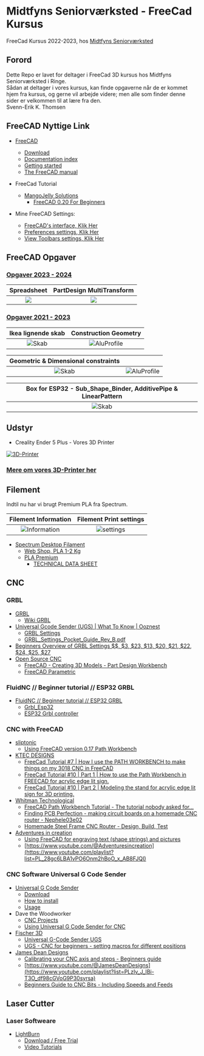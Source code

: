 # Midtfyns Seniorværksted - FreeCad Kursus

FreeCad Kursus 2022-2023, hos [Midtfyns Seniorværksted](https://goo.gl/maps/WXFCVKzskd565Whi8)

## Forord  

Dette Repo er lavet for deltager i FreeCad 3D kursus hos Midtfyns Seniorværksted i Ringe.  
Sådan at deltager i vores kursus, kan finde opgaverne når de er kommet hjem fra kursus, og gerne vil arbejde videre; men alle som finder denne sider er velkommen til at lære fra den.  
Svenn-Erik K. Thomsen

## FreeCAD Nyttige Link

* [FreeCAD](https://www.freecadweb.org/)
  * [Download](https://www.freecadweb.org/downloads.php)
  * [Documentation index](https://wiki.freecad.org/)
  * [Getting started](https://wiki.freecad.org/Getting_started)
  * [The FreeCAD manual](https://wiki.freecad.org/Manual)
* FreeCad Tutorial
  * [MangoJelly Solutions](https://www.youtube.com/c/MangoJellySolutions/playlists)
    * [FreeCAD 0.20 For Beginners](https://www.youtube.com/playlist?list=PLWuyJLVUNtc0UszswD0oD5q4VeWTrK7JC)

* Mine FreeCAD Settings:
  * [FreeCAD's interface, Klik Her](./FreeCAD_%20interface.md)
  * [Preferences settings, Klik Her](./PreferencesSettings.md)  
  * [View Toolbars settings, Klik Her](./ViewToolbarsSettings.md)

## FreeCAD Opgaver

### [Opgaver 2023 - 2024](./Opgaver/2023-2024/2023-2024.md)

|Spreadsheet|PartDesign MultiTransform|
|:---:|:---:|
|![](./Opgaver/2023-2024/NotePad/Images/Skærmbillede%20fra%202023-08-29%2016-15-28.png)|![](./Opgaver/2023-2024/PapirHolder/Images/Skærmbillede%20fra%202023-08-29%2016-04-38.png)

### [Opgaver 2021 - 2023](./Opgaver/2021-2023/2021-2023.md)

|Ikea lignende skab|Construction Geometry|
|:---:|:---:|
|![Skab](./Opgaver/2021-2023/001_PartDesign/Images/001.000_PartDesign_skabsSider.png)|![AluProfile](./Opgaver/2021-2023/002_PartDesign-AluProfile/Images/Opgave_002.png)

|Geometric & Dimensional constraints||
|:---:|:---:|
|![Skab](./Opgaver/2021-2023/003_Sketcher%20Symmetry%20-%20Geometric%20&%20Dimensional%20constraints/Images/Sketch002/20x40_Sketch.png)|![AluProfile](./Opgaver/2021-2023/002_PartDesign-AluProfile/Images/Opgave_002.png)

|Box for ESP32 - Sub_Shape_Binder, AdditivePipe & LinearPattern|
|:---:|
|![Skab](./Opgaver/2021-2023/005_Lars_Skjærris/Images/Skærmbillede%20fra%202022-11-27%2020-39-26.png)|

## Udstyr

* Creality Ender 5 Plus - Vores 3D Printer

[![3D-Printer](./3D-Printer/CR-Ender5_Pro_Plus/Image/Creality-Ender-5-Plus-510x510.webp)](./3D-Printer/CR-Ender5_Pro_Plus/README.md)

### [Mere om vores 3D-Printer her](./3D-Printer/CR-Ender5_Pro_Plus/README.md)

## Filement

Indtil nu har vi brugt Premium PLA fra Spectrum.

|Filement Information |Filement Print settings |
|:---:|:---:|
|![Information](./Images/Filement_1.png)|![settings](./Images/Filement_2.png)| 

* [Spectrum Desktop Filament](https://spectrumfilaments.com/en/products-serie/desktopline/) 
  * [Web Shop, PLA 1-2 Kg](https://shop.spectrumfilaments.com/eng_m_PLA-1630.html?filter_traits[51]=107,131&filter_traits[19]=20)
  * [PLA Premium](https://cdn.3dstore.dk/wp-content/uploads/2021/03/Spectrum_Catalogue_2019.pdf)
    * [TECHNICAL DATA SHEET](https://spectrumfilaments.com/wp-content/uploads/2021/12/en_tds_spectrum_pla_premium.pdf)

## CNC


### GRBL

* [GRBL](https://github.com/grbl/grbl)
  * [Wiki GRBL](https://github.com/grbl/grbl/wiki)
* [Universal Gcode Sender (UGS) | What To Know | Ooznest](https://youtu.be/ElzJ1Qhz4WE)
  * [GRBL Settings](https://github.com/gnea/grbl/blob/master/doc/markdown/settings.md)
  * [GRBL_Settings_Pocket_Guide_Rev_B.pdf](https://www.diymachining.com/downloads/GRBL_Settings_Pocket_Guide_Rev_B.pdf)
* [Beginners Overview of GRBL Settings $$, $3, $23, $13, $20, $21, $22, $24, $25, $27](https://youtu.be/MJYzm6X-9gw)
* [Open Source CNC](https://www.youtube.com/@opensourcecnc/playlists)
  * [FreeCAD - Creating 3D Models - Part Design Workbench](https://www.youtube.com/playlist?list=PLaUEbWaf2rhQWIOb8SrPwdokZRuRb7JY8)
  * [FreeCAD Parametric](https://www.youtube.com/playlist?list=PLaUEbWaf2rhRcKVI0BmaIjIaYItqfy6RN)

### FluidNC // Beginner tutorial // ESP32 GRBL

* [FluidNC // Beginner tutorial // ESP32 GRBL](https://youtu.be/RSuW-UMqJsY)
  * [Grbl_Esp32](https://github.com/bdring/Grbl_Esp32)
  * [ESP32 Grbl controller](https://youtu.be/u4hEdR1ZI_I)

### CNC with FreeCAD

* [sliptonic](https://www.youtube.com/@sliptonic)
  * [Using FreeCAD version 0.17 Path Workbench](https://www.youtube.com/playlist?list=PLEuOia-QxyFJZSpqb0xOHc9t7MLdCO3io)
* [KTEC DESIGNS](https://www.youtube.com/@KTECDesigns)
  * [FreeCad Tutorial #7 | How I use the PATH WORKBENCH to make things on my 3018 CNC in FreeCAD](https://youtu.be/XRNnWAUoXrk)
  * [FreeCad Tutorial #10 | Part 1 | How to use the Path Workbench in FREECAD for acrylic edge lit sign.](https://youtu.be/_ZxM0twbz1Q?list=PL6RKdWYQKxJDpz3tKf82Nfgy9GwzdyQNg)
  * [FreeCad Tutorial #10 | Part 2 | Modeling the stand for acrylic edge lit sign for 3D printing.](https://youtu.be/ZXwTYLYdh5s?list=PL6RKdWYQKxJDpz3tKf82Nfgy9GwzdyQNg)
* [Whitman Technological](https://www.youtube.com/@WhitmanTechnological)
  * [FreeCAD Path Workbench Tutorial - The tutorial nobody asked for...](https://youtu.be/RpNHMKk8z_8)
  * [Finding PCB Perfection - making circuit boards on a homemade CNC router - Nephele03e02](https://youtu.be/I-4te60dIWs)
  * [Homemade Steel Frame CNC Router - Design, Build, Test](https://youtu.be/vtPmPFdVZ4g)
* [Adventures in creation](https://www.youtube.com/@Adventuresincreation)
  * [Using FreeCAD for engraving text (shape strings) and pictures](https://youtu.be/juzDSwGya1E)
  * [https://www.youtube.com/@Adventuresincreation](https://www.youtube.com/playlist?list=PL_28gc6LBA1vPO6Onm2hBoO_x_AB8FJQI)

### CNC Software Universal G Code Sender

* [Universal G Code Sender](https://winder.github.io/ugs_website/)
  * [Download](https://winder.github.io/ugs_website/download/)
  * [How to install](https://winder.github.io/ugs_website/installing/)
  * [Usage](https://winder.github.io/ugs_website/usage/)
* Dave the Woodworker
  * [CNC Projects](https://www.youtube.com/playlist?list=PLsoi4JfmUr3x11nMnElFrquepj6z0foDL)
  * [Using Universal G Code Sender for CNC](https://youtu.be/AmHsXaX4Als "Dave the Woodworker")
* [Fischer 3D](https://www.youtube.com/@fischer3d/playlists)
  * [Universal G-Code Sender UGS](https://www.youtube.com/playlist?list=PL0LycNfr_SjK8a9Ah5fgdfGTNtlBRVcGw)
  * [UGS - CNC for beginners - setting macros for different positions](https://youtu.be/xX0QgQEaqBg "Fischer 3D")
* [James Dean Designs](https://www.youtube.com/@JamesDeanDesigns)
  * [Calibrating your CNC axis and steps - Beginners guide](https://youtu.be/nGwUf8uNWBU)
  * [https://www.youtube.com/@JamesDeanDesigns](https://www.youtube.com/playlist?list=PLzIv_J_IBi-T3O_df98cGVoG9P30syrsa)
  * [Beginners Guide to CNC Bits - Including Speeds and Feeds](https://youtu.be/obwwoEAbBjc)

## Laser Cutter

### Laser Softweare

* [LightBurn](https://lightburnsoftware.com/)
  * [Download / Free Trial](https://lightburnsoftware.com/pages/download-trial)
  * [Video Tutorials](https://lightburnsoftware.com/pages/tutorials)
